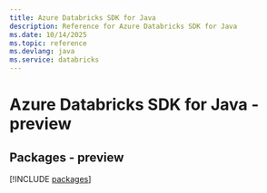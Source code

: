 ```yaml
---
title: Azure Databricks SDK for Java
description: Reference for Azure Databricks SDK for Java
ms.date: 10/14/2025
ms.topic: reference
ms.devlang: java
ms.service: databricks
---
```

# Azure Databricks SDK for Java - preview
## Packages - preview
[!INCLUDE [packages](databricks-index.md)]